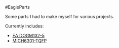 #EagleParts

Some parts I had to make myself for various projects.

Currently includes:
- [EA DOGM132-5](http://www.lcd-module.com/products/dog.html)
- [MICH6301-TQFP](http://www.microchip.com/wwwproducts/Devices.aspx?dDocName=en559101)